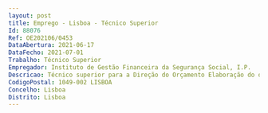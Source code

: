 ```yaml
--- 
layout: post
title: Emprego - Lisboa - Técnico Superior
Id: 88076
Ref: OE202106/0453
DataAbertura: 2021-06-17
DataFecho: 2021-07-01
Trabalho: Técnico Superior
Empregador: Instituto de Gestão Financeira da Segurança Social, I.P.
Descricao: Técnico superior para a Direção do Orçamento Elaboração do orçamento da Segurança Social Acompanhamento previsão da execução orçamental Revisão do orçamento LCPA – Lei dos compromissos e dos pagamentos em atraso – controlo de fundosdisponíveis Registos em SIF e normalização.
CodigoPostal: 1049-002 LISBOA
Concelho: Lisboa
Distrito: Lisboa
--- 
```

